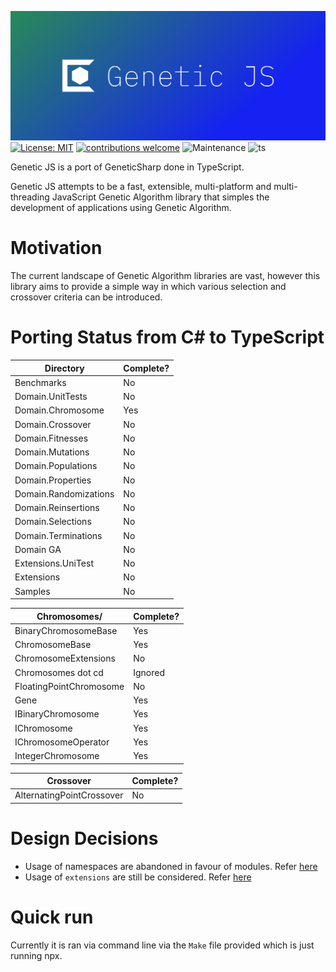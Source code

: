![Logo](./logo/cover.png)
[![License: MIT](https://img.shields.io/badge/License-MIT-yellow.svg?style=square)](https://opensource.org/licenses/MIT)
[![contributions welcome](https://img.shields.io/badge/contributions-welcome-brightgreen.svg?style=square)](https://github.com/JianLoong/genetic-js/issues)
![Maintenance](https://img.shields.io/maintenance/yes/2020)
![ts](https://badgen.net/badge/Built%20With/TypeScript/blue)

Genetic JS is a port of GeneticSharp done in TypeScript.

Genetic JS attempts to be a fast, extensible, multi-platform and multi-threading JavaScript Genetic Algorithm library that simples the development of applications using Genetic Algorithm.

# Motivation

The current landscape of Genetic Algorithm libraries are vast, however this library aims to provide a simple way in which various selection and crossover criteria can be introduced.

# Porting Status from C# to TypeScript

| Directory             | Complete? |
| --------------------- | --------- |
| Benchmarks            | No        |
| Domain.UnitTests      | No        |
| Domain.Chromosome     | Yes       |
| Domain.Crossover      | No        |
| Domain.Fitnesses      | No        |
| Domain.Mutations      | No        |
| Domain.Populations    | No        |
| Domain.Properties     | No        |
| Domain.Randomizations | No        |
| Domain.Reinsertions   | No        |
| Domain.Selections     | No        |
| Domain.Terminations   | No        |
| Domain GA             | No        |
| Extensions.UniTest    | No        |
| Extensions            | No        |
| Samples               | No        |

| Chromosomes/            | Complete? |
| ----------------------- | --------- |
| BinaryChromosomeBase    | Yes       |
| ChromosomeBase          | Yes       |
| ChromosomeExtensions    | No        |
| Chromosomes dot cd      | Ignored   |
| FloatingPointChromosome | No        |
| Gene                    | Yes       |
| IBinaryChromosome       | Yes       |
| IChromosome             | Yes       |
| IChromosomeOperator     | Yes       |
| IntegerChromosome       | Yes       |

| Crossover                 | Complete? |
| ------------------------- | --------- |
| AlternatingPointCrossover | No        |

# Design Decisions

- Usage of namespaces are abandoned in favour of modules. Refer
  [here](https://michelenasti.com/2019/01/23/is-typescript-namespace-feature-deprecated.html)
- Usage of `extensions` are still be considered. Refer [here](https://www.c-sharpcorner.com/article/learn-about-extension-methods-in-typescript/)

# Quick run

Currently it is ran via command line via the `Make` file provided which is just running npx.
